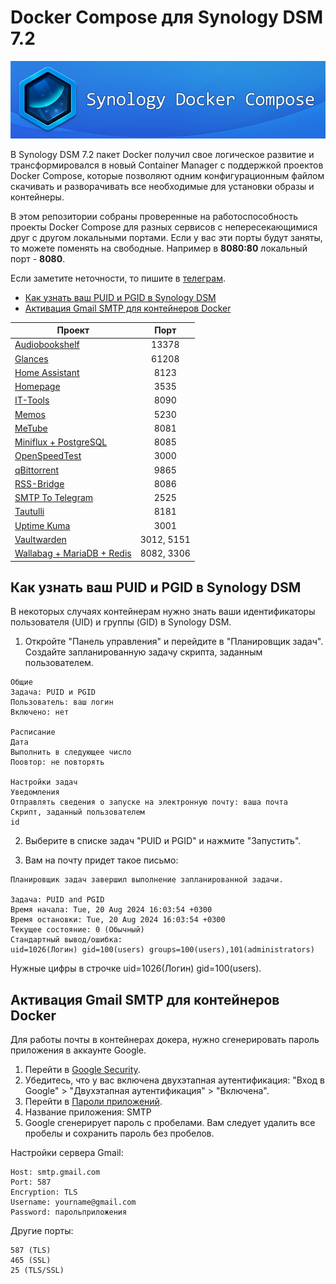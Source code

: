 # Docker Compose для Synology DSM 7.2
<img src="https://github.com/avenom/synology-docker-compose/blob/main/icons/synology-docker-compose.jpg">

В Synology DSM 7.2 пакет Docker получил свое логическое развитие и трансформировался в новый Container Manager с поддержкой проектов Docker Compose, которые позволяют одним конфигурационным файлом скачивать и разворачивать все необходимые для установки образы и контейнеры.

В этом репозитории собраны проверенные на работоспособность проекты Docker Compose для разных сервисов с непересекающимися друг с другом локальными портами. Если у вас эти порты будут заняты, то можете поменять на свободные. Например в **8080:80** локальный порт - **8080**.

Если заметите неточности, то пишите в [телеграм](https://t.me/avenom).

* [Как узнать ваш PUID и PGID в Synology DSM](#puid)
* [Активация Gmail SMTP для контейнеров Docker](#gmail)

| Проект | Порт |
|---|:---:|
|[Audiobookshelf](https://github.com/avenom/synology-docker-compose/blob/main/audiobookshelf.md)|13378|
|[Glances](https://github.com/avenom/synology-docker-compose/blob/main/glances.md)|61208|
|[Home Assistant](https://github.com/avenom/synology-docker-compose/blob/main/homeassistant.md)|8123|
|[Homepage](https://github.com/avenom/synology-docker-compose/blob/main/homepage.md)|3535|
|[IT-Tools](https://github.com/avenom/synology-docker-compose/blob/main/it-tools.md)|8090|
|[Memos](https://github.com/avenom/synology-docker-compose/blob/main/memos.md)|5230|
|[MeTube](https://github.com/avenom/synology-docker-compose/blob/main/metube.md)|8081|
|[Miniflux + PostgreSQL](https://github.com/avenom/synology-docker-compose/blob/main/miniflux.md)|8085|
|[OpenSpeedTest](https://github.com/avenom/synology-docker-compose/blob/main/openspeedtest.md)|3000|
|[qBittorrent](https://github.com/avenom/synology-docker-compose/blob/main/qbittorrent.md)|9865|
|[RSS-Bridge](https://github.com/avenom/synology-docker-compose/blob/main/rss-bridge.md)|8086|
|[SMTP To Telegram](https://github.com/avenom/synology-docker-compose/blob/main/smtp_to_telegram.md)|2525|
|[Tautulli](https://github.com/avenom/synology-docker-compose/blob/main/tautulli.md)|8181|
|[Uptime Kuma](https://github.com/avenom/synology-docker-compose/blob/main/uptime-kuma.md)|3001|
|[Vaultwarden](https://github.com/avenom/synology-docker-compose/blob/main/vaultwarden.md)|3012, 5151|
|[Wallabag + MariaDB + Redis](https://github.com/avenom/synology-docker-compose/blob/main/wallabag.md)|8082, 3306|

## Как узнать ваш PUID и PGID в Synology DSM <a name="puid"></a>

В некоторых случаях контейнерам нужно знать ваши идентификаторы пользователя (UID) и группы (GID) в Synology DSM.

1.  Откройте "Панель управления" и перейдите в "Планировщик задач". Создайте запланированную задачу скрипта, заданным пользователем.

```
Общие
Задача: PUID и PGID
Пользователь: ваш логин
Включено: нет

Расписание
Дата
Выполнить в следующее число
Поовтор: не повторять

Настройки задач
Уведомления
Отправлять сведения о запуске на электронную почту: ваша почта
Скрипт, заданный пользователем
id
```

2. Выберите в списке задач "PUID и PGID" и нажмите "Запустить".

3. Вам на почту придет такое письмо:

```
Планировщик задач завершил выполнение запланированной задачи.

Задача: PUID and PGID
Время начала: Tue, 20 Aug 2024 16:03:54 +0300
Время остановки: Tue, 20 Aug 2024 16:03:54 +0300
Текущее состояние: 0 (Обычный)
Стандартный вывод/ошибка:
uid=1026(Логин) gid=100(users) groups=100(users),101(administrators)
```

Нужные цифры в строчке uid=1026(Логин) gid=100(users).

## Активация Gmail SMTP для контейнеров Docker <a name="gmail"></a>

Для работы почты в контейнерах докера, нужно сгенерировать пароль приложения в аккаунте Google.

1. Перейти в [Google Security](https://myaccount.google.com/security).
2. Убедитесь, что у вас включена двухэтапная аутентификация: "Вход в Google" > "Двухэтапная аутентификация" > "Включена".
3. Перейти в [Пароли приложений](https://myaccount.google.com/apppasswords).
4. Название приложения: SMTP
5. Google сгенерирует пароль с пробелами. Вам следует удалить все пробелы и сохранить пароль без пробелов.

Настройки сервера Gmail:

```
Host: smtp.gmail.com
Port: 587
Encryption: TLS
Username: yourname@gmail.com
Password: парольприложения
```

Другие порты:
```
587 (TLS)
465 (SSL)
25 (TLS/SSL)
```
